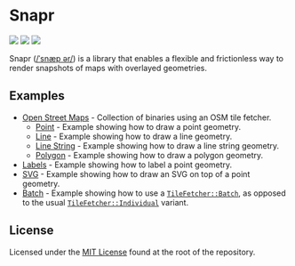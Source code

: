 # Snapr

[![](https://img.shields.io/crates/v/snapr?style=flat-square)](https://crates.io/crates/snapr)
[![](https://img.shields.io/github/license/c1m50c/snapr?style=flat-square)](https://github.com/c1m50c/snapr/blob/main/LICENSE)
[![](https://img.shields.io/github/actions/workflow/status/c1m50c/snapr/publish.yml?style=flat-square)](https://github.com/c1m50c/snapr/actions/workflows/publish.yml)

Snapr ([/ˈsnæp ər/](http://ipa-reader.xyz/?text=%CB%88sn%C3%A6p:%C9%99r)) is a library that enables a flexible and frictionless way to render snapshots of maps with overlayed geometries.

## Examples

- [Open Street Maps](https://github.com/c1m50c/snapr/blob/main/examples/open-street-maps/) - Collection of binaries using an OSM tile fetcher.
  - [Point](https://github.com/c1m50c/snapr/blob/main/examples/open-street-maps/src/point/) - Example showing how to draw a point geometry.
  - [Line](https://github.com/c1m50c/snapr/blob/main/examples/open-street-maps/src/line/) - Example showing how to draw a line geometry.
  - [Line String](https://github.com/c1m50c/snapr/blob/main/examples/open-street-maps/src/line_string/) - Example showing how to draw a line string geometry.
  - [Polygon](https://github.com/c1m50c/snapr/blob/main/examples/open-street-maps/src/polygon/) - Example showing how to draw a polygon geometry.
- [Labels](https://github.com/c1m50c/snapr/blob/main/examples/label/) - Example showing how to label a point geometry.
- [SVG](https://github.com/c1m50c/snapr/blob/main/examples/svg/) - Example showing how to draw an SVG on top of a point geometry.
- [Batch](https://github.com/c1m50c/snapr/blob/main/examples/batch/) - Example showing how to use a [`TileFetcher::Batch`](https://docs.rs/snapr/latest/snapr/enum.TileFetcher.html#variant.Batch), as opposed to the usual [`TileFetcher::Individual`](https://docs.rs/snapr/latest/snapr/enum.TileFetcher.html#variant.Individual) variant.

## License

Licensed under the [MIT License](https://github.com/c1m50c/snapr/blob/main/LICENSE) found at the root of the repository.
